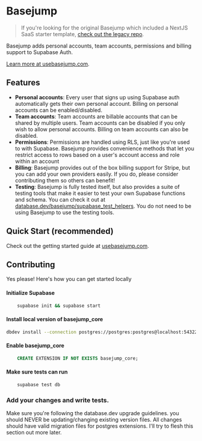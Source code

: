 # Basejump

> If you're looking for the original Basejump which included a NextJS SaaS starter
> template, [check out the legacy repo](https://github.com/usebasejump/legacy-basejump-template).

Basejump adds personal accounts, team accounts, permissions and billing support to Supabase Auth.

[Learn more at usebasejump.com](https://usebasejump.com).

## Features

- **Personal accounts**: Every user that signs up using Supabase auth automatically gets their own personal account.
  Billing on personal accounts can be enabled/disabled.
- **Team accounts**: Team accounts are billable accounts that can be shared by multiple users. Team accounts can be
  disabled if you only wish to allow personal accounts. Billing on team accounts can also be disabled.
- **Permissions**: Permissions are handled using RLS, just like you're used to with Supabase. Basejump provides
  convenience methods that let you restrict access to rows based on a user's account access and role within an account
- **Billing**: Basejump provides out of the box billing support for Stripe, but you can add your own providers easily.
  If you do, please consider contributing them so others can benefit!
- **Testing**: Basejump is fully tested itself, but also provides a suite of testing tools that make it easier to test
  your own Supabase functions and schema. You can check it out
  at [database.dev/basejump/supabase_test_helpers](https://database.dev/basejump/supabase_test_helpers). You do not need
  to be using Basejump to use the testing tools.

## Quick Start (recommended)

Check out the getting started guide at [usebasejump.com](https://usebasejump.com).

## Contributing

Yes please! Here's how you can get started locally

#### Initialize Supabase

```bash
    supabase init && supabase start
```

#### Install local version of basejump_core

```bash
dbdev install --connection postgres://postgres:postgres@localhost:54322/postgres --path .
```

#### Enable basejump_core

```sql
    CREATE EXTENSION IF NOT EXISTS basejump_core;
```

#### Make sure tests can run

```bash
    supabase test db
```

### Add your changes and write tests.

Make sure you're following the database.dev upgrade guidelines. you should NEVER be updating/changing existing version
files. All changes should have valid migration files for postgres extensions. I'll try to flesh this section out more
later.
